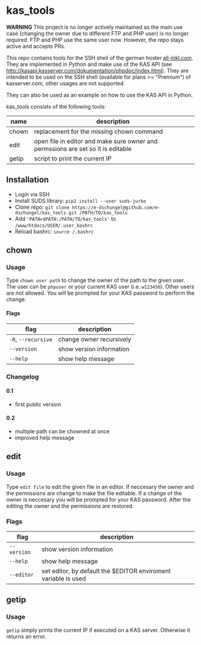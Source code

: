 # kas_tools
**WARNING**
This project is no longer actively maintained as the main use case (changing the owner due to different FTP and PHP user) is no longer required. FTP and PHP use the same user now. 
However, the repo stays active and accepts PRs.  

This repo contains tools for the SSH shell of the german hoster [all-inkl.com](http://www.all-inkl.com).
They are implemented in Python and make use of the KAS API (see http://kasapi.kasserver.com/dokumentation/phpdoc/index.html).
They are intended to be used on the SSH shell (available for plans >= "Premium") of kasserver.com, other usages are not supported.

They can also be used as an example on how to use the KAS API in Python. 

kas_tools consists of the following tools:

|name|description|
|---|---|
|chown|replacement for the missing chown command|
|edit|open file in editor and make sure owner and permssions are set so it is editable|
|getip|script to print the current IP|

## Installation
* Login via SSH
* Install SUDS library: `pip2 install --user suds-jurko`
* Clone repo: `git clone https://e-dschungel@github.com/e-dschungel/kas_tools.git /PATH/TO/kas_tools`
* Add `'PATH=$PATH:/PATH/TO/kas_tools'` to `/www/htdocs/USER/.user_bashrc`
* Reload bashrc: `source /.bashrc`

## chown
### Usage
Type `chown user path` to change the owner of the path to the given user.
The user can be `phpuser` or your current KAS user (i.e. `w123456`).
Other users are not allowed.
You will be prompted for your KAS password to perform the change.

#### Flags
|flag|description|
|---|---|
|`-R`, `--recursive`| change owner recursively|
|`--version`| show version information|
|`--help`|show help message|

### Changelog
#### 0.1
- first public version

#### 0.2
- multiple path can be chowned at once
- improved help message

## edit
### Usage
Type `edit file` to edit the given file in an editor.
If neccesary the owner and the permissions are change to make the file editable.
If a change of the owner is neccesary you will be prompted for your KAS password.
After the editing the owner and the permissions are restored.

### Flags
|flag|description|
|---|---|
|`--version`| show version information|
|`--help`|show help message|
|`--editor`|set editor, by default the $EDITOR enviroment variable is used|


## getip
### Usage 
`getip` simply prints the current IP if executed on a KAS server.
Otherwise it returns an error.
